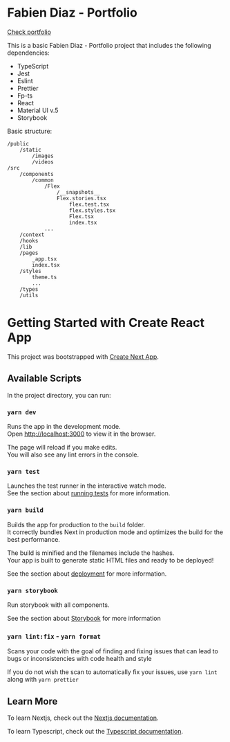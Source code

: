 # Fabien Diaz - Portfolio

[Check portfolio](https://fabiendiaz.com/)

This is a basic Fabien Diaz - Portfolio project that includes the following dependencies:

- TypeScript
- Jest
- Eslint
- Prettier
- Fp-ts
- React
- Material UI v.5
- Storybook

Basic structure:

```
/public
	/static
	    /images
	    /videos
/src
	/components
	    /common
	        /Flex
	            /__snapshots__
	            Flex.stories.tsx
                    flex.test.tsx
                    flex.styles.tsx
                    Flex.tsx
                    index.tsx
	        ...
	/context
	/hooks
	/lib
	/pages
	    _app.tsx
	    index.tsx
	/styles
	    theme.ts
	    ...
	/types
	/utils
```

# Getting Started with Create React App

This project was bootstrapped with [Create Next App](https://nextjs.org/docs).

## Available Scripts

In the project directory, you can run:

### `yarn dev`

Runs the app in the development mode.\
Open [http://localhost:3000](http://localhost:3000) to view it in the browser.

The page will reload if you make edits.\
You will also see any lint errors in the console.

### `yarn test`

Launches the test runner in the interactive watch mode.\
See the section about [running tests](https://jestjs.io/docs/getting-started) for more information.

### `yarn build`

Builds the app for production to the `build` folder.\
It correctly bundles Next in production mode and optimizes the build for the best performance.

The build is minified and the filenames include the hashes.\
Your app is built to generate static HTML files and ready to be deployed!

See the section about [deployment](https://nextjs.org/docs/deployment) for more information.

### `yarn storybook`

Run storybook with all components.

See the section about [Storybook](https://storybook.js.org/docs/react/get-started/introduction) for more information

### `yarn lint:fix` - `yarn format`

Scans your code with the goal of finding and fixing issues that can lead to bugs or inconsistencies with code health and style

If you do not wish the scan to automatically fix your issues, use `yarn lint` along with `yarn prettier`

## Learn More

To learn Nextjs, check out the [Nextjs documentation](https://nextjs.org/docs).

To learn Typescript, check out the [Typescript documentation](https://www.typescriptlang.org/docs/handbook/typescript-in-5-minutes.html).
